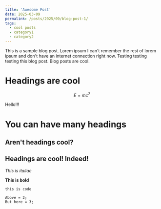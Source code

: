 ```yaml
---
title: 'Awesome Post'
date: 2025-03-09
permalink: /posts/2025/09/blog-post-1/
tags:
  - cool posts
  - category1
  - category2
---
```


This is a sample blog post. Lorem ipsum I can't remember the rest of lorem ipsum and don't have an internet connection right now. Testing testing testing this blog post. Blog posts are cool.

Headings are cool
======
$$E=mc^2$$

Hello!!!

You can have many headings
======

Aren't headings cool?
------

## Headings are cool! Indeed!

*This is italiac*

**This is bold**

`this is code`


```
Above = 2;
But here = 3;
```